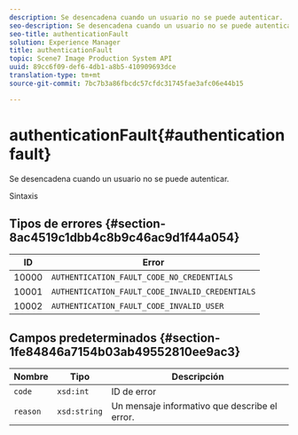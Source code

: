 ```yaml
---
description: Se desencadena cuando un usuario no se puede autenticar.
seo-description: Se desencadena cuando un usuario no se puede autenticar.
seo-title: authenticationFault
solution: Experience Manager
title: authenticationFault
topic: Scene7 Image Production System API
uuid: 89cc6f09-def6-4db1-a8b5-410909693dce
translation-type: tm+mt
source-git-commit: 7bc7b3a86fbcdc57cfdc31745fae3afc06e44b15

---
```



# authenticationFault{#authenticationfault}

Se desencadena cuando un usuario no se puede autenticar.

Sintaxis

## Tipos de errores {#section-8ac4519c1dbb4c8b9c46ac9d1f44a054}

| ID | Error |
|---|---|
| 10000 | `AUTHENTICATION_FAULT_CODE_NO_CREDENTIALS` |
| 10001 | `AUTHENTICATION_FAULT_CODE_INVALID_CREDENTIALS` |
| 10002 | `AUTHENTICATION_FAULT_CODE_INVALID_USER` |

## Campos predeterminados {#section-1fe84846a7154b03ab49552810ee9ac3}

| Nombre | Tipo | Descripción |
|---|---|---|
| `code` | `xsd:int` | ID de error |
| `reason` | `xsd:string` | Un mensaje informativo que describe el error. |

